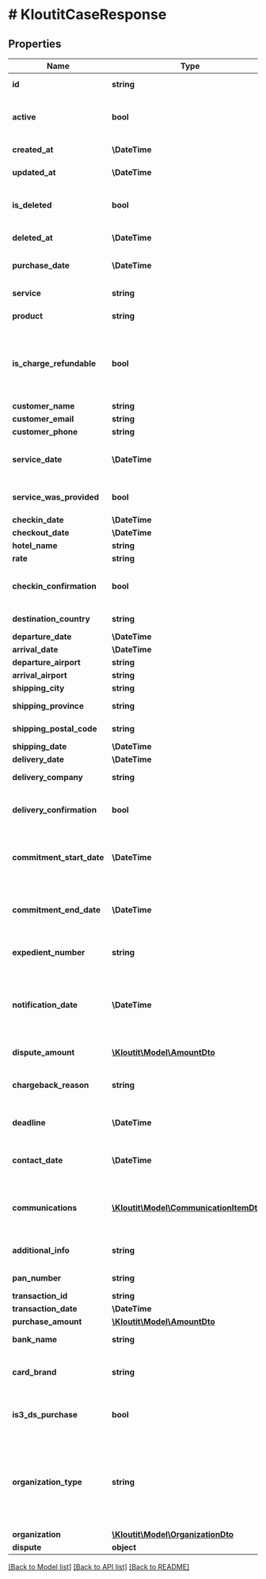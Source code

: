 # # KloutitCaseResponse

## Properties

Name | Type | Description | Notes
------------ | ------------- | ------------- | -------------
**id** | **string** |  | [optional] [readonly]
**active** | **bool** |  | [optional] [readonly] [default to true]
**created_at** | **\DateTime** |  | [optional] [readonly]
**updated_at** | **\DateTime** |  | [optional] [readonly]
**is_deleted** | **bool** |  | [optional] [readonly] [default to false]
**deleted_at** | **\DateTime** |  | [optional] [readonly]
**purchase_date** | **\DateTime** | Date when the customer made the purchase. |
**service** | **string** | Service that the customer bought. | [optional]
**product** | **string** | Product that the customer bought. | [optional]
**is_charge_refundable** | **bool** | Flag that indicates if the charge made is refundable regarding your company terms and conditions. |
**customer_name** | **string** | Customer name. |
**customer_email** | **string** | Customer email |
**customer_phone** | **string** | Customer phone. | [optional]
**service_date** | **\DateTime** | Date when the serve was provided or will be provided. | [optional]
**service_was_provided** | **bool** | Flag that indicates if the service was provided or not. | [optional]
**checkin_date** | **\DateTime** | Check in date. | [optional]
**checkout_date** | **\DateTime** | Check out date. | [optional]
**hotel_name** | **string** | Hotel name. | [optional]
**rate** | **string** | Rate applied. | [optional]
**checkin_confirmation** | **bool** | Flag that indicates if the client made the checkin or not. | [optional]
**destination_country** | **string** | Destination country. | [optional]
**departure_date** | **\DateTime** | Departure date. | [optional]
**arrival_date** | **\DateTime** | Arrival date. | [optional]
**departure_airport** | **string** | Departure airport. | [optional]
**arrival_airport** | **string** | Arrival airport. | [optional]
**shipping_city** | **string** | Shipping city. | [optional]
**shipping_province** | **string** | Shipping province. | [optional]
**shipping_postal_code** | **string** | Shipping postal code. | [optional]
**shipping_date** | **\DateTime** | Shipping date. | [optional]
**delivery_date** | **\DateTime** | Delivery date. | [optional]
**delivery_company** | **string** | Delivery company. | [optional]
**delivery_confirmation** | **bool** | Flag that indicates if the customer received the product. | [optional]
**commitment_start_date** | **\DateTime** | Start date of the commitment that the customer has with the company. | [optional]
**commitment_end_date** | **\DateTime** | End date of the commitment that the customer has with the company. | [optional]
**expedient_number** | **string** | Chargeback expedient number. |
**notification_date** | **\DateTime** | Chargeback notification date, when the merchant receives the chargeback notification. |
**dispute_amount** | [**\Kloutit\Model\AmountDto**](AmountDto.md) | Amount that the customer claims. |
**chargeback_reason** | **string** | Reason why the customer is requesting the chargeback. |
**deadline** | **\DateTime** | Deadline date to resolve this chargeback. | [optional]
**contact_date** | **\DateTime** | Date when the customer contacted to the merchant. | [optional]
**communications** | [**\Kloutit\Model\CommunicationItemDto[]**](CommunicationItemDto.md) | Array of all the emails that the customer has sent regarding this dispute. | [optional]
**additional_info** | **string** | Additional info related to the chargeback. | [optional]
**pan_number** | **string** | Holder credit card number. | [optional]
**transaction_id** | **string** | Transaction id. | [optional]
**transaction_date** | **\DateTime** | Transaction date. |
**purchase_amount** | [**\Kloutit\Model\AmountDto**](AmountDto.md) | Purchase amount. |
**bank_name** | **string** | Customer bank name. | [optional]
**card_brand** | **string** | Card brand that the customer used to make the payment. | [optional]
**is3_ds_purchase** | **bool** | Flag that indicates if the purchase has been made with 3DS. |
**organization_type** | **string** | Sector of the case. It must be one of the sectors of the organization, for instance: EDUCATION, SOFTWARE, TRAVEL_HOTEL,... |
**organization** | [**\Kloutit\Model\OrganizationDto**](OrganizationDto.md) |  | [optional]
**dispute** | **object** |  | [optional]

[[Back to Model list]](../../README.md#models) [[Back to API list]](../../README.md#endpoints) [[Back to README]](../../README.md)
